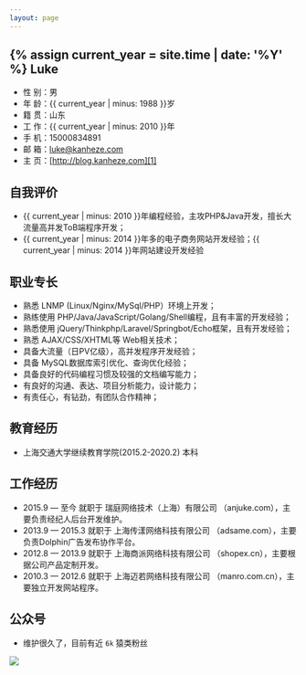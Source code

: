 ```yaml
---
layout: page
---
```

{% assign current_year = site.time | date: '%Y' %}
Luke
----

 - 性 别：男
 - 年 龄：{{ current_year | minus: 1988 }}岁
 - 籍 贯：山东
 - 工 作：{{ current_year | minus: 2010 }}年
 - 手 机：15000834891
 - 邮 箱：luke@kanheze.com
 - 主 页：[http://blog.kanheze.com][1]

自我评价
----

 - {{ current_year | minus: 2010 }}年编程经验，主攻PHP&Java开发，擅长大流量高并发ToB端程序开发；
 - {{ current_year | minus: 2014 }}年多的电子商务网站开发经验；{{ current_year | minus: 2014 }}年网站建设开发经验

职业专长
----
 - 熟悉 LNMP (Linux/Nginx/MySql/PHP）环境上开发；
 - 熟练使用 PHP/Java/JavaScript/Golang/Shell编程，且有丰富的开发经验；
 - 熟悉使用 jQuery/Thinkphp/Laravel/Springbot/Echo框架，且有开发经验；
 - 熟悉 AJAX/CSS/XHTML等 Web相关技术；
 - 具备大流量（日PV亿级），高并发程序开发经验；
 - 具备 MySQL数据库索引优化、查询优化经验；
 - 具备良好的代码编程习惯及较强的文档编写能力；
 - 有良好的沟通、表达、项目分析能力，设计能力；
 - 有责任心，有钻劲，有团队合作精神；

教育经历
----

 - 上海交通大学继续教育学院(2015.2-2020.2) 本科


工作经历
----
 - 2015.9  — 至今 就职于 瑞庭网络技术（上海）有限公司 （anjuke.com），主要负责经纪人后台开发维护。
 - 2013.9  — 2015.3 就职于 上海传漾网络科技有限公司 （adsame.com），主要负责Dolphin广告发布协作平台。
 - 2012.8  — 2013.9 就职于 上海商派网络科技有限公司 （shopex.cn），主要根据公司产品定制开发。
 - 2010.3 — 2012.6 就职于 上海迈若网络科技有限公司 （manro.com.cn），主要独立开发网站程序。

公众号
----
- 维护很久了，目前有近 `6k` 猿类粉丝
<img src="{{site.url}}/assets/images/weixin.png">

  [1]: http://blog.kanheze.com
